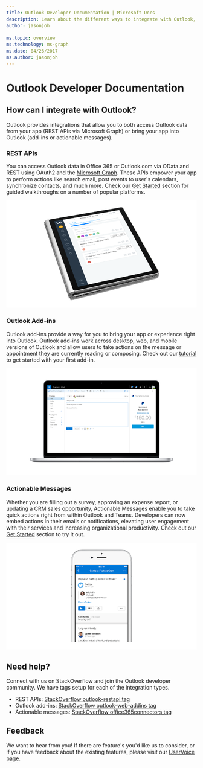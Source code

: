 ```yaml
---
title: Outlook Developer Documentation | Microsoft Docs
description: Learn about the different ways to integrate with Outlook, including REST, add-ins, and actionable messages.
author: jasonjoh

ms.topic: overview
ms.technology: ms-graph
ms.date: 04/26/2017
ms.author: jasonjoh
---
```


# Outlook Developer Documentation

## How can I integrate with Outlook?

Outlook provides integrations that allow you to both access Outlook data from your app (REST APIs via Microsoft Graph) or bring your app into Outlook (add-ins or actionable messages).

### REST APIs

You can access Outlook data in Office 365 or Outlook.com via OData and REST using OAuth2 and the [Microsoft Graph](https://developer.microsoft.com/en-us/graph). These APIs empower your app to perform actions like search email, post events to user's calendars, synchronize contacts, and much more. Check our [Get Started](rest/get-started.md) section for guided walkthroughs on a number of popular platforms.

![The Do.com app loaded on a tablet](images/restapis.png)

### Outlook Add-ins

Outlook add-ins provide a way for you to bring your app or experience right into Outlook. Outlook add-ins work across desktop, web, and mobile versions of Outlook and allow users to take actions on the message or appointment they are currently reading or composing. Check out our [tutorial](add-ins/addin-tutorial.md) to get started with your first add-in.

![The PayPal add-in loaded on a laptop](images/addins.png)

### Actionable Messages

Whether you are filling out a survey, approving an expense report, or updating a CRM sales opportunity, Actionable Messages enable you to take quick actions right from within Outlook and Teams. Developers can now embed actions in their emails or notifications, elevating user engagement with their services and increasing organizational productivity. Check out our [Get Started](actionable-messages/get-started.md) section to try it out.

![A Twitter actionable message displayed on a mobile device](images/connectors.png)

## Need help?

Connect with us on StackOverflow and join the Outlook developer community. We have tags setup for each of the integration types.

- REST APIs: [StackOverflow outlook-restapi tag](http://stackoverflow.com/questions/tagged/outlook-restapi)
- Outlook add-ins: [StackOverflow outlook-web-addins tag](http://stackoverflow.com/questions/tagged/outlook-web-addins)
- Actionable messages: [StackOverflow office365connectors tag](http://stackoverflow.com/questions/tagged/office365connectors)

## Feedback

We want to hear from you! If there are feature's you'd like us to consider, or if you have feedback about the existing features, please visit our [UserVoice page](https://officespdev.uservoice.com/).
